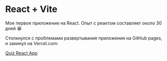 # React + Vite

Мое первое приложение на React. Опыт с реактом составляет около 30 дней 😁

Столкнулся с проблемами развертывания приложения на GitHub pages, и закинул на Vercel.com:

[Quiz React App](https://quiz-react-app-liart.vercel.app)
